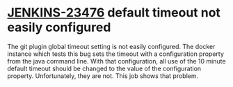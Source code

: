 # [JENKINS-23476](https://issues.jenkins-ci.org/browse/JENKINS-23476) default timeout not easily configured

The git plugin global timeout setting is not easily configured.  The
docker instance which tests this bug sets the timeout with a configuration
property from the java command line.  With that configuration, all use
of the 10 minute default timeout should be changed to the value of the
configuration property.  Unfortunately, they are not.  This job shows
that problem.
